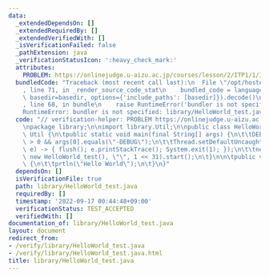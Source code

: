 ```yaml
---
data:
  _extendedDependsOn: []
  _extendedRequiredBy: []
  _extendedVerifiedWith: []
  _isVerificationFailed: false
  _pathExtension: java
  _verificationStatusIcon: ':heavy_check_mark:'
  attributes:
    PROBLEM: https://onlinejudge.u-aizu.ac.jp/courses/lesson/2/ITP1/1/ITP1_1_A
  bundledCode: "Traceback (most recent call last):\n  File \"/opt/hostedtoolcache/Python/3.10.6/x64/lib/python3.10/site-packages/onlinejudge_verify/documentation/build.py\"\
    , line 71, in _render_source_code_stat\n    bundled_code = language.bundle(stat.path,\
    \ basedir=basedir, options={'include_paths': [basedir]}).decode()\n  File \"/opt/hostedtoolcache/Python/3.10.6/x64/lib/python3.10/site-packages/onlinejudge_verify/languages/user_defined.py\"\
    , line 68, in bundle\n    raise RuntimeError('bundler is not specified: {}'.format(str(path)))\n\
    RuntimeError: bundler is not specified: library/HelloWorld_test.java\n"
  code: "// verification-helper: PROBLEM https://onlinejudge.u-aizu.ac.jp/courses/lesson/2/ITP1/1/ITP1_1_A\n\
    \npackage library;\n\nimport library.Util;\n\npublic class HelloWorld_test extends\
    \ Util {\n\tpublic static void main(final String[] args) {\n\t\tDEBUG = args.length\
    \ > 0 && args[0].equals(\"-DEBUG\");\n\t\tThread.setDefaultUncaughtExceptionHandler((t,\
    \ e) -> { flush(); e.printStackTrace(); System.exit(1); });\n\t\tnew Thread(null,\
    \ new HelloWorld_test(), \"\", 1 << 31).start();\n\t}\n\n\tpublic void solve()\
    \ {\n\t\tprtln(\"Hello World\");\n\t}\n}"
  dependsOn: []
  isVerificationFile: true
  path: library/HelloWorld_test.java
  requiredBy: []
  timestamp: '2022-09-17 00:44:48+09:00'
  verificationStatus: TEST_ACCEPTED
  verifiedWith: []
documentation_of: library/HelloWorld_test.java
layout: document
redirect_from:
- /verify/library/HelloWorld_test.java
- /verify/library/HelloWorld_test.java.html
title: library/HelloWorld_test.java
---
```

